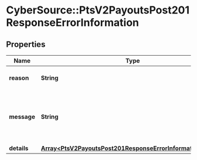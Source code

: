 # CyberSource::PtsV2PayoutsPost201ResponseErrorInformation

## Properties
Name | Type | Description | Notes
------------ | ------------- | ------------- | -------------
**reason** | **String** | The reason of the status.  | [optional] 
**message** | **String** | The detail message related to the status and reason listed above. | [optional] 
**details** | [**Array&lt;PtsV2PayoutsPost201ResponseErrorInformationDetails&gt;**](PtsV2PayoutsPost201ResponseErrorInformationDetails.md) |  | [optional] 


